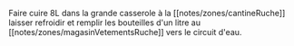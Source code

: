 Faire cuire 8L dans la grande casserole à la [[notes/zones/cantineRuche]] laisser refroidir et remplir les bouteilles d'un litre au [[notes/zones/magasinVetementsRuche]] vers le circuit d'eau.